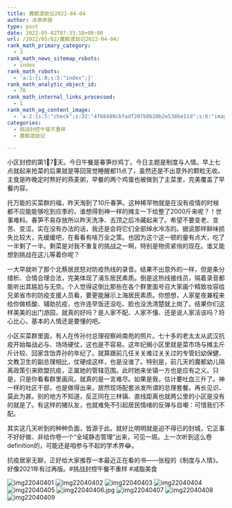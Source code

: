 ```yaml
---
title: 魔都渡劫记2022-04-04
author: 冰原奔狼
type: post
date: 2022-05-02T07:33:10+00:00
url: /2022/05/02/魔都渡劫记2022-04-04/
rank_math_primary_category:
  - 3
rank_math_news_sitemap_robots:
  - index
rank_math_robots:
  - 'a:1:{i:0;s:5:"index";}'
rank_math_analytic_object_id:
  - 78
rank_math_internal_links_processed:
  - 1
rank_math_og_content_image:
  - 'a:2:{s:5:"check";s:32:"4f66480cbfadf207b0b20b2e538be11d";s:6:"images";a:0:{}}'
categories:
  - 挑战封控午餐不重样
  - 魔都渡劫记

---
```

小区封控的第1⃣️7⃣️天。今日午餐是春笋炒鸡丁。今日主题是制度与人情。早上七点就起来抢菜的后果就是等回笼觉睡醒都11点了，虽然还是不出意外的颗粒无收。主食是昨晚定时熬好的燕麦粥，早餐的两个鸡蛋也被做到了主菜里，完美覆盖了早餐内容。

托万能的买菜群的福，昨天淘到了10斤春笋。这种稀罕物就是在没有疫情的时候都不应能能够吃到应季的，谁想得到神一样的摊主一下给整了2000斤来呢？！世事难料。春笋不易存放所以昨天洗净、去顶之后冷藏起来了。希望不要变老、变苦、变涩。实在没有办法的话，我还是会将它们全部焯水冷冻的。据说那样鲜味损失比较大，先缓缓吧，在看看有啥万全之策。也因为这个这一顿的量有点大，吃了一半剩了一半。剩菜是对我不重复的挑战之一啊，特别是物资紧俏的现在。谁又能想到挑战在这儿等着你呢？

一大早就听了那个北蔡居民怒对防疫热线的录音。结果不出意外的一样，但是条分缕析、合情合理合法，完美体现了浦东居民素质。倒是这热线接线员，隔着录音都能听出其尴尬与无奈。个人觉得这倒比那些在各个群里面号召大家画个精致妆容给兄弟省市的防疫支援人员看，要更能展示上海居民素质。你想想，人家星夜兼程来给你做核酸、辅助抗疫，也许连早饭还没吃、脸也没洗清楚就上岗了。结果你们这样美美的出门游园，就真的好吗？是人家不配、人家不懂、还是说人家活该吗？将心比心，基本的人情还是要懂的吧。

小区买菜群里面，有人在传孙付总理视察岭南苑的照片。七十多的老太太从武汉抗疫开始每战必与、场场硬仗，这也是不容易。这年纪搁小区里就是菜市场与摊主斤斤计较、回家含饴弄孙的年纪了。就算跟前几任关关难过关关过的专管妇幼保健、文教卫生的副总理相比，仗硬成这样，也是没谁了。特别是，前几天的魔都幼儿隔离政策引来欧盟抗疫，正属她的管辖范围。此时她来坐镇一方也是应有之义。只是，只是你看看群里画风，就真的是一言难尽。如果是我，估计要吐血三升了。神一样的社区干部，也是做得出来，居然现场配套派发所谓的总理套餐。再长见识、莫此为甚。别的地方不知道，反正同在三林镇、直线距离也就两公里的小区是没有的就是了。有这样的猪队友，也就难免不引起居民情绪的反弹与自嘲：可惜我们不配。

其实这几天听到的种种负面，皆源于此。就好比明明就是迫不得已的封城，它正事不好好做、非给你卷一个“全域静态管理”出来，可见一斑。上一次听到这么卷definition的，可能还是咱参与不起的学术界😂。

抗疫居家无聊，正好给大家推荐一本最近正在看的书——张程的《制度与人情》。好像2021年有过再版。#挑战封控午餐不重样 #减脂美食

<img decoding="async" src="https://i0.wp.com/s2.loli.net/2022/05/02/GbKB4koqY3XMWr9.jpg?w=640&#038;ssl=1" alt="img22040401" data-recalc-dims="1" />
<img decoding="async" src="https://i0.wp.com/s2.loli.net/2022/05/02/t958jfRFBJ1AyNw.jpg?w=640&#038;ssl=1" alt="img22040402" data-recalc-dims="1" />
<img decoding="async" src="https://i0.wp.com/s2.loli.net/2022/05/02/x4XCHGFp2h5KtYf.jpg?w=640&#038;ssl=1" alt="img22040403" data-recalc-dims="1" />
<img decoding="async" src="https://i0.wp.com/s2.loli.net/2022/05/02/YSkWrbMwt7sKHTl.jpg?w=640&#038;ssl=1" alt="img22040404" data-recalc-dims="1" />
<img decoding="async" src="https://i0.wp.com/s2.loli.net/2022/05/02/FYpM6w2QmKkvXni.jpg?w=640&#038;ssl=1" alt="img22040405" data-recalc-dims="1" />
<img decoding="async" src="https://i0.wp.com/s2.loli.net/2022/05/02/ANTxd1amqPXfhru.jpg?w=640&#038;ssl=1" alt="img22040406.jpg" data-recalc-dims="1" />
<img decoding="async" src="https://i0.wp.com/s2.loli.net/2022/05/02/iuDezpoAF7M18XQ.jpg?w=640&#038;ssl=1" alt="img22040407" data-recalc-dims="1" />
<img decoding="async" src="https://i0.wp.com/s2.loli.net/2022/05/02/VBCJYSyAZIDEnmh.jpg?w=640&#038;ssl=1" alt="img22040408" data-recalc-dims="1" />
<img decoding="async" src="https://i0.wp.com/s2.loli.net/2022/05/02/bEtfSWTnAvrdIHo.jpg?w=640&#038;ssl=1" alt="img22040409" data-recalc-dims="1" />

